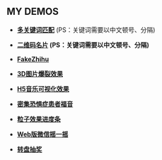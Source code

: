 MY DEMOS
---
* **[多关键词匹配](http://rnj612.github.io/demos/hashtabel/index.html)** (PS：关键词需要以中文顿号、分隔)

* **[二维码名片][1]  (PS：关键词需要以中文顿号、分隔)**

* **[FakeZhihu][2]**

* **[3D图片爆裂效果][3]**

* **[H5音乐可视化效果][4]**

* **[密集恐惧症患者福音][5]**

* **[粒子效果进度条][6]**

* **[Web版微信摇一摇][7]**

* **[转盘抽奖](http://rnj612.github.io/demos/lottery/lottery_01.html)**


[1]:http://rnj612.github.io/demos/contacts/contacts.html
[2]:http://rnj612.github.io/demos/fakeZhihu/index.html
[3]:http://rnj612.github.io/demos/3dBomb/3dBomb.html
[4]:http://rnj612.github.io/demos/audioVisualizer/index.html
[5]:http://rnj612.github.io/demos/heal/heal.html
[6]:http://rnj612.github.io/demos/particlesLoader/particlesLoader.html
[7]:http://rnj612.github.io/demos/wxShake/wxShake.html
